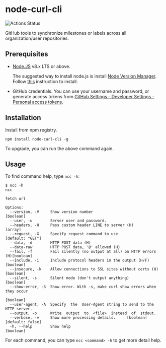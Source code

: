 # node-curl-cli

![Actions Status](https://wdp9fww0r9.execute-api.us-west-2.amazonaws.com/production/badge/jackjia-ibm/node-curl-cli?style=flat-square)

GitHub tools to synchronize milestones or labels across all organization/user repositories.

## Prerequisites

- [Node.JS](https://nodejs.org/) v8.x LTS or above.

  The suggested way to install node.js is install [Node Version Manager](https://github.com/creationix/nvm). Follow [this](https://github.com/creationix/nvm#installation) instruction to install.

- GitHub credentials. You can use your username and password, or generate access tokens from [GitHub Settings - Developer Settings - Personal access tokens](https://github.com/settings/tokens).

## Installation

Install from npm registry.

```
npm install node-curl-cli -g
```

To upgrade, you can run the above command again.

## Usage

To find command help, type `ncc -h`:

```
$ ncc -h
ncc

fetch url

Options:
  --version, -V     Show version number                                [boolean]
  --user, -u        Server user and password.
  --headers, -H     Pass custom header LINE to server (H)                [array]
  --request, -X     Specify request command to use              [default: "GET"]
  --data, -d        HTTP POST data (H)
  --data-raw        HTTP POST data, '@' allowed (H)
  --fail, -f        Fail silently (no output at all) on HTTP errors (H)[boolean]
  --include, -i     Include protocol headers in the output (H/F)       [boolean]
  --insecure, -k    Allow connections to SSL sites without certs (H)   [boolean]
  --silent, -s      Silent mode (don't output anything)                [boolean]
  --show-error, -S  Show error. With -s, make curl show errors when they occur
                                                                       [boolean]
  --user-agent, -A  Specify  the  User-Agent string to send to the HTTP server.
  --output, -o      Write  output  to  <file>  instead  of  stdout.
  --verbose, -v     Show more processing details.     [boolean] [default: false]
  -h, --help        Show help                                          [boolean]
```

For each command, you can type `ncc <command> -h` to get more detail help.
